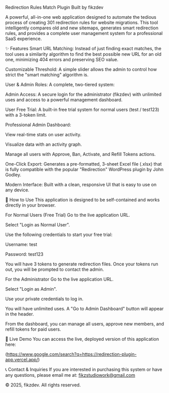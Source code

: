 Redirection Rules Match Plugin
Built by fikzdev

A powerful, all-in-one web application designed to automate the tedious process of creating 301 redirection rules for website migrations. This tool intelligently compares old and new sitemaps, generates smart redirection rules, and provides a complete user management system for a professional SaaS experience.

✨ Features
Smart URL Matching: Instead of just finding exact matches, the tool uses a similarity algorithm to find the best possible new URL for an old one, minimizing 404 errors and preserving SEO value.

Customizable Threshold: A simple slider allows the admin to control how strict the "smart matching" algorithm is.

User & Admin Roles: A complete, two-tiered system:

Admin Access: A secure login for the administrator (fikzdev) with unlimited uses and access to a powerful management dashboard.

User Free Trial: A built-in free trial system for normal users (test / test123) with a 3-token limit.

Professional Admin Dashboard:

View real-time stats on user activity.

Visualize data with an activity graph.

Manage all users with Approve, Ban, Activate, and Refill Tokens actions.

One-Click Export: Generates a pre-formatted, 3-sheet Excel file (.xlsx) that is fully compatible with the popular "Redirection" WordPress plugin by John Godley.

Modern Interface: Built with a clean, responsive UI that is easy to use on any device.

🚀 How to Use
This application is designed to be self-contained and works directly in your browser.

For Normal Users (Free Trial)
Go to the live application URL.

Select "Login as Normal User".

Use the following credentials to start your free trial:

Username: test

Password: test123

You will have 3 tokens to generate redirection files. Once your tokens run out, you will be prompted to contact the admin.

For the Administrator
Go to the live application URL.

Select "Login as Admin".

Use your private credentials to log in.

You will have unlimited uses. A "Go to Admin Dashboard" button will appear in the header.

From the dashboard, you can manage all users, approve new members, and refill tokens for paid users.

🔗 Live Demo
You can access the live, deployed version of this application here:

(https://www.google.com/search?q=https://redirection-plugin-app.vercel.app/)

📞 Contact & Inquiries
If you are interested in purchasing this system or have any questions, please email me at: fikzstudiowork@gmail.com

© 2025, fikzdev. All rights reserved.